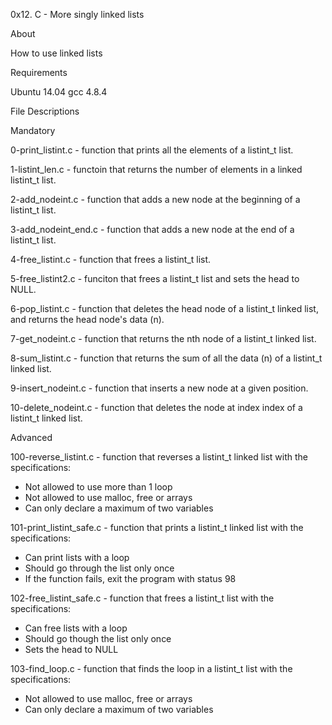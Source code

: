 0x12. C - More singly linked lists

About

How to use linked lists

Requirements

Ubuntu 14.04
gcc 4.8.4

File Descriptions

Mandatory

0-print_listint.c - function that prints all the elements of a listint_t list.

1-listint_len.c - functoin that returns the number of elements in a linked listint_t list.

2-add_nodeint.c - function that adds a new node at the beginning of a listint_t list.

3-add_nodeint_end.c - function that adds a new node at the end of a listint_t list.

4-free_listint.c - function that frees a listint_t list.

5-free_listint2.c - funciton that frees a listint_t list and sets the head to NULL.

6-pop_listint.c - function that deletes the head node of a listint_t linked list, and returns the head node's data (n).

7-get_nodeint.c - function that returns the nth node of a listint_t linked list.

8-sum_listint.c - function that returns the sum of all the data (n) of a listint_t linked list.

9-insert_nodeint.c - function that inserts a new node at a given position.

10-delete_nodeint.c - function that deletes the node at index index of a listint_t linked list.

Advanced

100-reverse_listint.c - function that reverses a listint_t linked list with the specifications:

* Not allowed to use more than 1 loop
* Not allowed to use malloc, free or arrays
* Can only declare a maximum of two variables

101-print_listint_safe.c - function that prints a listint_t linked list with the specifications:

* Can print lists with a loop
* Should go through the list only once
* If the function fails, exit the program with status 98

102-free_listint_safe.c - function that frees a listint_t list with the specifications:

* Can free lists with a loop
* Should go though the list only once
* Sets the head to NULL

103-find_loop.c - function that finds the loop in a listint_t list with the specifications:

* Not allowed to use malloc, free or arrays
* Can only declare a maximum of two variables
